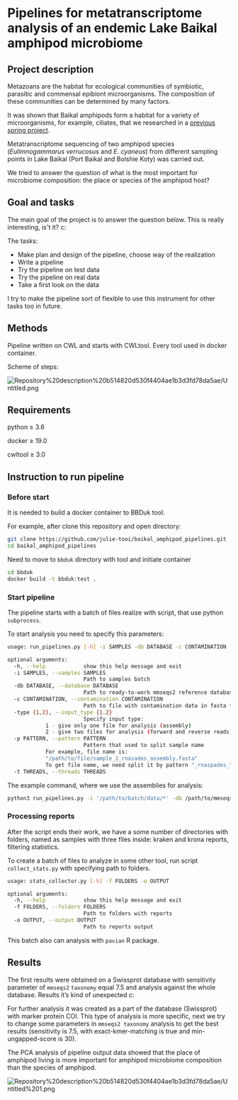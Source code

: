 # Pipelines for metatranscriptome analysis of an endemic Lake Baikal amphipod microbiome

## Project description

Metazoans are the habitat for ecological communities of symbiotic, parasitic and commensal epibiont microorganisms. The composition of these communities can be determined by many factors. 

It was shown that Baikal amphipods form a habitat for a variety of microorganisms, for example, ciliates, that we researched in a [previous spring project](https://github.com/julie-tooi/baikal_amphipod).

Metatranscriptome sequencing of two amphipod species (*Eulimnogammarus verrucosus* and *E. cyaneus*) from different sampling points in Lake Baikal (Port Baikal and Bolshie Koty) was carried out.

We tried to answer the question of what is the most important for microbiome composition: the place or species of the amphipod host?

## Goal and tasks

The main goal of the project is to answer the question below. This is really interesting, is't it? c:

The tasks:

- Make plan and design of the pipeline, choose way of the realization
- Write a pipeline
- Try the pipeline on test data
- Try the pipeline on real data
- Take a first look on the data

I try to make the pipeline sort of flexible to use this instrument for other tasks too in future.

## Methods

Pipeline written on CWL and starts with CWLtool. Every tool used in docker container.

Scheme of steps:

![Repository%20description%20b514820d530f4404ae1b3d3fd78da5ae/Untitled.png](Repository%20description%20b514820d530f4404ae1b3d3fd78da5ae/Untitled.png)

## Requirements

python ≥ 3.6

docker ≥ 19.0

cwltool ≥ 3.0

## Instruction to run pipeline

### Before start

It is needed to build a docker container to BBDuk tool.

For example, after clone this repository and open directory:

```bash
git clone https://github.com/julie-tooi/baikal_amphipod_pipelines.git 
cd baikal_amphipod_pipelines
```

Need to move to `bbduk` directory with tool and initiate container

```bash
cd bbduk
docker build -t bbduk:test . 
```

### Start pipeline

The pipeline starts with a batch of files realize with script, that use python `subprocess`.

To start analysis you need to specify this parameters:

```bash
usage: run_pipelines.py [-h] -i SAMPLES -db DATABASE -c CONTAMINATION -type {1,2} -p PATTERN [-t THREADS]

optional arguments:
  -h, --help            show this help message and exit
  -i SAMPLES, --samples SAMPLES
                        Path to samples batch
  -db DATABASE, --database DATABASE
                        Path to ready-to-work mmseqs2 reference database
  -c CONTAMINATION, --contamination CONTAMINATION
                        Path to file with contamination data in fasta format
  -type {1,2}, --input_type {1,2}
                        Specify input type: 
			1 - give only one file for analysis (assembly) 
			2 - give two files for analysis (forward and reverse reads)
  -p PATTERN, --pattern PATTERN
                        Pattern that used to split sample name
			For example, file name is: 
			"/path/to/file/sample_1_rnasades_assembly.fasta"
			To get file name, we need split it by pattern "_rnaspades_"
  -t THREADS, --threads THREADS
```

The example command, where we use the assemblies for analysis:

```bash
python3 run_pipelines.py -i '/path/to/batch/data/*' -db /path/to/mmseqs_database/exapmle/swisssprot -c /path/to/filtering/file/contaminant.fasta -type 1 -t 6
```

### Processing reports

After the script ends their work, we have a some number of directories with folders, named as samples with three files inside: kraken and krona reports, filtering statistics.

To create a batch of files to analyze in some other tool, run script `collect_stats.py` with specifying path to folders.

```bash
usage: stats_collector.py [-h] -f FOLDERS -o OUTPUT

optional arguments:
  -h, --help            show this help message and exit
  -f FOLDERS, --folders FOLDERS
                        Path to folders with reports
  -o OUTPUT, --output OUTPUT
                        Path to reports output
```

This batch also can analysis with `pavian` R package.

## Results

The first results were obtained on a Swissprot database with sensitivity parameter of `mmseqs2` `taxonomy` equal 7.5 and analysis against the whole database. Results it’s kind of unexpected c:

For further analysis it was created as a part of the database (Swissprot) with marker protein COI. This type of analysis is more specific, next we try to change some parameters in `mmseqs2 taxonomy` analysis to get the best results (sensitivity is 7.5, with exact-kmer-matching is true and min-ungapped-score is 30).

The PCA analysis of pipeline output data showed that the place of amphipod living is more important for amphipod microbiome composition than the species of amphipod.

![Repository%20description%20b514820d530f4404ae1b3d3fd78da5ae/Untitled%201.png](Repository%20description%20b514820d530f4404ae1b3d3fd78da5ae/Untitled%201.png)